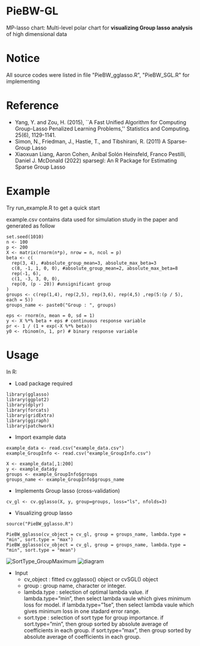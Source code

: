 # PieBW-GL
MP-lasso chart: Multi-level polar chart for __visualizing Group lasso analysis__ of high dimensional data

# Notice
All source codes were listed in file "PieBW_gglasso.R", "PieBW_SGL.R" for implementing

# Reference
- Yang, Y. and Zou, H. (2015), ``A Fast Unified Algorithm for Computing Group-Lasso Penalized Learning Problems,'' Statistics and Computing. 25(6), 1129-1141.
- Simon, N., Friedman, J., Hastie, T., and Tibshirani, R. (2011) A Sparse-Group Lasso
- Xiaoxuan Liang, Aaron Cohen, Anibal Solón Heinsfeld, Franco Pestilli, Daniel J. McDonald (2022) sparsegl: An R Package for Estimating Sparse Group Lasso

# Example
Try run_example.R to get a quick start

example.csv contains data used for simulation study in the paper and generated as follow
```
set.seed(1010)
n <- 100
p <- 200
X <- matrix(rnorm(n*p), nrow = n, ncol = p)
beta <- c(
  rep(3, 4), #absolute_group_mean=3, absolute_max_beta=3
  c(8, -1, 1, 0, 0), #absolute_group_mean=2, absolute_max_beta=8
  rep(-1, 6), 
  c(1, -3, 3, 0, 0),
  rep(0, (p - 20)) #unsignificant group
)
groups <- c(rep(1,4), rep(2,5), rep(3,6), rep(4,5) ,rep(5:(p / 5), each = 5))
groups_name <- paste0("Group : ", groups)

eps <- rnorm(n, mean = 0, sd = 1)
y <- X %*% beta + eps # continuous response variable
pr <- 1 / (1 + exp(-X %*% beta))
y0 <- rbinom(n, 1, pr) # binary response variable
```
# Usage
In R:
- Load package required
```
library(gglasso)
library(ggplot2)
library(dplyr)
library(forcats)
library(gridExtra)
library(ggiraph)
library(patchwork)
```
- Import example data
```
example_data <- read.csv("example_data.csv")
example_GroupInfo <- read.csv("example_GroupInfo.csv")

X <- example_data[,1:200]
y <- example_data$y
groups <- example_GroupInfo$groups
groups_name <- example_GroupInfo$groups_name
```
- Implements Group lasso (cross-validation)
```
cv_gl <- cv.gglasso(X, y, group=groups, loss="ls", nfolds=3)
```
- Visualizing group lasso
```
source("PieBW_gglasso.R")

PieBW_gglasso(cv_object = cv_gl, group = groups_name, lambda.type = "min", sort.type = "max")
PieBW_gglasso(cv_object = cv_gl, group = groups_name, lambda.type = "min", sort.type = "mean")
```
![SortType_GroupMaximum](https://user-images.githubusercontent.com/54830606/193396119-1c58afea-2fd1-4b80-b066-483e4b6d673a.png)
![diagram](https://user-images.githubusercontent.com/54830606/193396215-95353937-8ca4-4f62-bf3d-27ad7b8d3828.png)
- Input
  + cv_object : fitted cv.gglasso() object or cvSGL() object
  + group : group name, character or integer.
  + lambda.type : selection of optimal lambda value. if lambda.type=”min”, then select 
                 lambda vaule which gives minimum loss for model. if lambda.type=”1se”, then select
                 lambda vaule which gives minimum loss in one stadard error range.
  + sort.type : selection of sort type for group importance. if sort.type=”min”, then group
               sorted by absolute average of coefficients in each group. if sort.type=”max”, then
               group sorted by absolute average of coefficients in each group.
